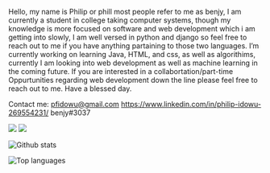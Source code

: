 Hello, my name is Philip or phill most people refer to me as benjy, I am currently a student in college taking computer systems, though my knowledge is more focused on software and web development which i am getting into slowly, I am well versed in python and django so feel free to reach out to me if you have anything partaining to those two languages. I’m currently working on learning Java, HTML, and css, as well as algorithims, currently I am looking into web development as well as machine learning in the coming future. If you are interested in a collabortation/part-time Oppurtunities regarding web development down the line please feel free to reach out to me. Have a blessed day.

Contact me:
pfidowu@gmail.com
https://www.linkedin.com/in/philip-idowu-269554231/
benjy#3037

<img src="https://img.shields.io/badge/-Python-3776AB?logo=python&logoColor=fff">
<img src="https://img.shields.io/badge/-Django-092E20?logo=django&logoColor=fff">

![Github stats](https://github-readme-stats.vercel.app/api?username=benjysboxers&count_private=true&show_icons=true&theme=radical)

![Top languages](https://github-readme-stats.vercel.app/api/top-langs/?username=BENJYSBOXERS&show_icons=true&theme=radical)
